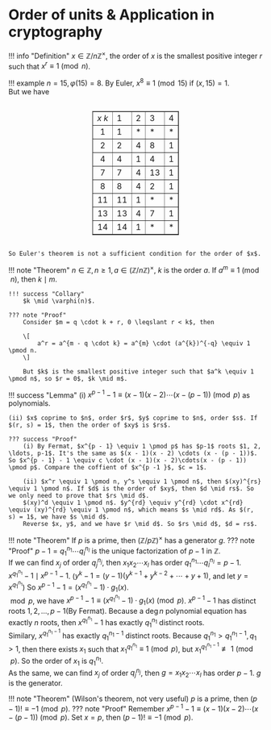 <style>
.center {
  width: auto;
  display: table;
  margin-left: auto;
  margin-right: auto;
}
</style>

# Order of units & Application in cryptography

!!! info "Definition"
    $x \in \mathbb{Z}/n\mathbb{Z}^{\times}$, the order of $x$ is the smallest positive integer $r$ such that $x^r \equiv 1 \pmod n$. 

!!! example
    $n = 15, \varphi(15) = 8$. By Euler, $x^8 \equiv 1 \pmod {15}$ if $(x, 15) = 1$.  
    But we have 
    <div class="center">
    <table border='1'>
        <tr>
            <td align='center'>$x\text{ \ }k$</td> 
            <td>$1$</td> 
            <td>$2$</td> 
            <td>$3$</td>
            <td>$4$</td> 
        </tr>
        <tr>
            <td align='center'> 1 </td>
            <td> 1 </td>
            <td> * </td>
            <td> * </td>
            <td> * </td>
        </tr>
        <tr>
            <td align='center'> 2 </td>
            <td> 2 </td>
            <td> 4 </td>
            <td> 8 </td>
            <td> 1 </td>
        </tr>
        <tr>
            <td align='center'> 4 </td>
            <td> 4 </td>
            <td> 1 </td>
            <td> 4 </td>
            <td> 1 </td>
        </tr>
        <tr>
            <td align='center'> 7 </td>
            <td> 7 </td>
            <td> 4 </td>
            <td> 13 </td>
            <td> 1 </td>
        </tr>
        <tr>
            <td align='center'> 8 </td>
            <td> 8 </td>
            <td> 4 </td>
            <td> 2 </td>
            <td> 1 </td>
        </tr>
        <tr>
            <td align='center'> 11 </td>
            <td> 11 </td>
            <td> 1 </td>
            <td> * </td>
            <td> * </td>
        </tr>
        <tr>
            <td align='center'> 13 </td>
            <td> 13 </td>
            <td> 4 </td>
            <td> 7 </td>
            <td> 1 </td>
        </tr>
        <tr> 
            <td align='center'> 14 </td>
            <td> 14 </td>
            <td> 1 </td>
            <td> * </td>
            <td> * </td>
    </table>
    </div>

    So Euler's theorem is not a sufficient condition for the order of $x$.

!!! note "Theorem"
    $n \in \mathbb{Z}, n \geqslant 1, a \in (\mathbb{Z}/n\mathbb{Z})^{\times}$, $k$ is the order $a$. If $a^m \equiv 1 \pmod n$, then $k \mid m$.

    !!! success "Collary"
        $k \mid \varphi(n)$.

    ??? note "Proof"
        Consider $m = q \cdot k + r, 0 \leqslant r < k$, then 

        \[
            a^r = a^{m - q \cdot k} = a^{m} \cdot (a^{k})^{-q} \equiv 1 \pmod n.
        \]

        But $k$ is the smallest positive integer such that $a^k \equiv 1 \pmod n$, so $r = 0$, $k \mid m$.

!!! success "Lemma"
    (i) $x^{p - 1} - 1 \equiv (x-1)(x-2)\cdots(x-(p-1)) \pmod p$ as polynomials.

    (ii) $x$ coprime to $n$, order $r$, $y$ coprime to $n$, order $s$. If $(r, s) = 1$, then the order of $xy$ is $rs$.

    ??? success "Proof"
        (i) By Fermat, $x^{p - 1} \equiv 1 \pmod p$ has $p-1$ roots $1, 2, \ldots, p-1$. It's the same as $(x - 1)(x - 2) \cdots (x - (p - 1))$. So $x^{p - 1} - 1 \equiv c \cdot (x - 1)(x - 2)\cdots(x - (p - 1)) \pmod p$. Compare the coffient of $x^{p -1 }$, $c = 1$.

        (ii) $x^r \equiv 1 \pmod n, y^s \equiv 1 \pmod n$, then $(xy)^{rs} \equiv 1 \pmod n$. If $d$ is the order of $xy$, then $d \mid rs$. So we only need to prove that $rs \mid d$.  
        $(xy)^d \equiv 1 \pmod n$. $y^{rd} \equiv y^{rd} \cdot x^{rd} \equiv (xy)^{rd} \equiv 1 \pmod n$, which means $s \mid rd$. As $(r, s) = 1$, we have $s \mid d$.  
        Reverse $x, y$, and we have $r \mid d$. So $rs \mid d$, $d = rs$.

!!! note "Theorem"
    If $p$ is a prime, then $(\mathbb{Z}/p\mathbb{Z})^{\times}$ has a generator $g$.
    ??? note "Proof"
        $p - 1 = q_1^{n_1}\cdots q_l^{n_l}$ is the unique factorization of $p-1$ in $\mathbb{Z}$.  
        If we can find $x_j$ of order $q_j^{n_j}$, then $x_1x_2\cdots x_l$ has order $q_1^{n_1}\cdots q_l^{n_l} = p - 1$.  
        $x^{q_1^{n_1}} - 1 \mid x^{p - 1} - 1$. ($y^k - 1 = (y -1 )(y^{k - 1}+ y ^{k - 2} + \cdots + y + 1)$, and let $y = x^{q_1^{n_1}}$) So $x^{p - 1} - 1 = (x^{q_1^{n_1}} - 1) \cdot g_1(x)$.  
        $\bmod p$, we have $x^{p - 1} - 1 \equiv (x^{q_1^{n_1}} - 1) \cdot g_1(x) \pmod p$. $x^{p - 1} - 1$ has distinct roots $1, 2, \ldots, p - 1$(By Fermat). Because a $\operatorname{deg} n$ polynomial equation has exactly $n$ roots, then $x^{q_1^{n_1}} - 1$ has exactly $q_1^{n_1}$ distinct roots.  
        Similary, $x^{q_1^{n_1 - 1}}$ has exactly $q_1^{n_1 - 1}$ distinct roots. Because $q_1^{n_1} > q_1^{n_1 - 1}, q_1 > 1$, then there exists $x_1$ such that $x_1^{q_1^{n_1}} \equiv 1 \pmod p$, but $x_1^{q_1^{n_1 - 1}} \not \equiv 1 \pmod p$. So the order of $x_1$ is $q_1^{n_1}$.  
        As the same, we can find $x_j$ of order $q_j^{n_j}$, then $g = x_1x_2 \cdots x_l$ has order $p - 1$. $g$ is the generator.

!!! note "Theorem"
    (Wilson's theorem, not very useful) $p$ is a prime, then $(p - 1)! \equiv -1 \pmod p$.
    ??? note "Proof"
        Remember $x^{p - 1} - 1 \equiv (x - 1)(x - 2)\cdots(x - (p - 1)) \pmod p$. Set $x = p$, then $(p - 1)! \equiv -1 \pmod p$.